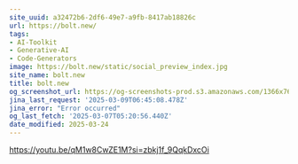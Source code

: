 ```yaml
---
site_uuid: a32472b6-2df6-49e7-a9fb-8417ab18826c
url: https://bolt.new/
tags:
- AI-Toolkit
- Generative-AI
- Code-Generators
image: https://bolt.new/static/social_preview_index.jpg
site_name: bolt.new
title: bolt.new
og_screenshot_url: https://og-screenshots-prod.s3.amazonaws.com/1366x768/80/false/34ea67d75a31b4177a5309780a91c19dcc8c5c5241694eeb5d046bd2625fba02.jpeg
jina_last_request: '2025-03-09T06:45:08.478Z'
jina_error: "Error occurred"
og_last_fetch: '2025-03-07T05:20:56.440Z'
date_modified: 2025-03-24
---
```





https://youtu.be/qM1w8CwZE1M?si=zbkj1f_9QqkDxcOi
